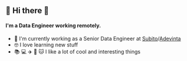 ## 👋 Hi there 👋

#### I'm a Data Engineer working remotely.

- 👷 I'm currently working as a Senior Data Engineer at [Subito](https://www.subito.it/)/[Adevinta](https://adevinta.com/)
- 🤓 I love learning new stuff
- 📚 💻 ✈️ 🎵 🐱 I like a lot of cool and interesting things
